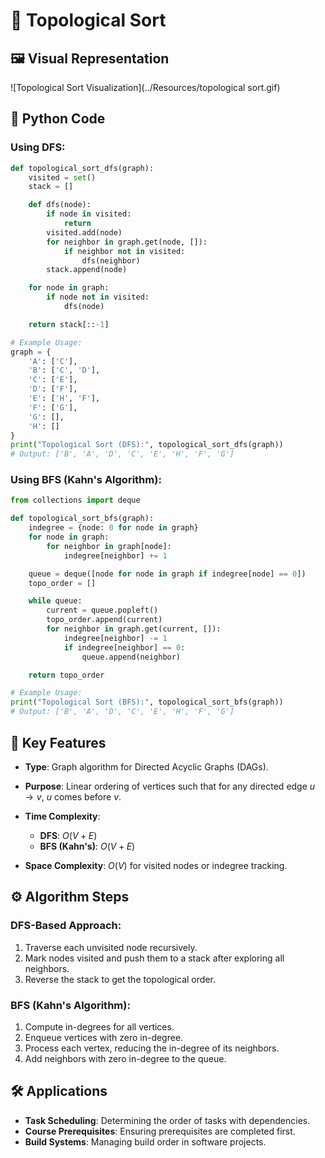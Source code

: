 # 🔄 Topological Sort

## 🖼️ Visual Representation
![Topological Sort Visualization](../Resources/topological sort.gif)

## 🐍 Python Code

### Using DFS:
```python
def topological_sort_dfs(graph):
    visited = set()
    stack = []

    def dfs(node):
        if node in visited:
            return
        visited.add(node)
        for neighbor in graph.get(node, []):
            if neighbor not in visited:
                dfs(neighbor)
        stack.append(node)

    for node in graph:
        if node not in visited:
            dfs(node)

    return stack[::-1]

# Example Usage:
graph = {
    'A': ['C'],
    'B': ['C', 'D'],
    'C': ['E'],
    'D': ['F'],
    'E': ['H', 'F'],
    'F': ['G'],
    'G': [],
    'H': []
}
print("Topological Sort (DFS):", topological_sort_dfs(graph))
# Output: ['B', 'A', 'D', 'C', 'E', 'H', 'F', 'G']
````

### Using BFS (Kahn's Algorithm):

```python
from collections import deque

def topological_sort_bfs(graph):
    indegree = {node: 0 for node in graph}
    for node in graph:
        for neighbor in graph[node]:
            indegree[neighbor] += 1

    queue = deque([node for node in graph if indegree[node] == 0])
    topo_order = []

    while queue:
        current = queue.popleft()
        topo_order.append(current)
        for neighbor in graph.get(current, []):
            indegree[neighbor] -= 1
            if indegree[neighbor] == 0:
                queue.append(neighbor)

    return topo_order

# Example Usage:
print("Topological Sort (BFS):", topological_sort_bfs(graph))
# Output: ['B', 'A', 'D', 'C', 'E', 'H', 'F', 'G']
```

## 🔑 Key Features

* **Type**: Graph algorithm for Directed Acyclic Graphs (DAGs).
* **Purpose**: Linear ordering of vertices such that for any directed edge $u \to v$, $u$ comes before $v$.
* **Time Complexity**:

  * **DFS**: $O(V + E)$
  * **BFS (Kahn's)**: $O(V + E)$
* **Space Complexity**: $O(V)$ for visited nodes or indegree tracking.

## ⚙️ Algorithm Steps

### **DFS-Based Approach**:

1. Traverse each unvisited node recursively.
2. Mark nodes visited and push them to a stack after exploring all neighbors.
3. Reverse the stack to get the topological order.

### **BFS (Kahn's Algorithm)**:

1. Compute in-degrees for all vertices.
2. Enqueue vertices with zero in-degree.
3. Process each vertex, reducing the in-degree of its neighbors.
4. Add neighbors with zero in-degree to the queue.

## 🛠️ Applications

* **Task Scheduling**: Determining the order of tasks with dependencies.
* **Course Prerequisites**: Ensuring prerequisites are completed first.
* **Build Systems**: Managing build order in software projects.

